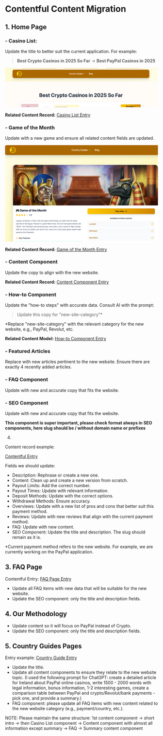 # Contentful Content Migration

## 1. Home Page

### - Casino List:
Update the title to better suit the current application. For example:
> **Best Crypto Casinos in 2025 So Far** -> **Best PayPal Casinos in 2025**

![Casino List Screenshot](public/readme-images/screenshot-2025-08-28-14.12.59.png)

**Related Content Record:** [Casino List Entry](https://app.contentful.com/spaces/m8ssdhfpgciq/entries/2LUlZgwjpI2ofoSkUkpwGM?previousEntries=1ngtIqIFTN5TSdNrUSIwxg)

### - Game of the Month
Update with a new game and ensure all related content fields are updated.

![Game of the Month Screenshot](public/readme-images/hp-game-of-the-month.png)

**Related Content Record:** [Game of the Month Entry](https://app.contentful.com/spaces/m8ssdhfpgciq/entries/1J51LiwptNHNZDUYxYGXaM?previousEntries=1ngtIqIFTN5TSdNrUSIwxg&focusedField=title)

### - Content Component
Update the copy to align with the new website.

**Related Content Record:** [Content Component Entry](https://app.contentful.com/spaces/m8ssdhfpgciq/entries/5GVditkiD5fcfcIaaXW18Z?previousEntries=1ngtIqIFTN5TSdNrUSIwxg&focusedField=name)

### - How-to Component
Update the "how-to steps" with accurate data. Consult AI with the prompt: 
> Update this copy for "new-site-category"*

*Replace "new-site-category" with the relevant category for the new website, e.g., PayPal, Revolut, etc.

**Related Content Model:** [How-to Component Entry](https://app.contentful.com/spaces/m8ssdhfpgciq/entries/3EnZZLwC1G2gGRiSnlNNiT?previousEntries=1ngtIqIFTN5TSdNrUSIwxg)

### - Featured Articles
Replace with new articles pertinent to the new website. Ensure there are exactly 4 recently added articles.

### - FAQ Component
Update with new and accurate copy that fits the website.

### - SEO Component
Update with new and accurate copy that fits the website.

**This component is super important, please check format always in SEO components, here slug should be / without domain name or prefixes**


4. 

Content record example:

[Contentful Entry](https://app.contentful.com/spaces/v2w24m9au9in/entries/3S6cSLHZQYs3RpzeYYPONC?focusedField=shortDescription)

Fields we should update:

- Description: Rephrase or create a new one.
- Content: Clean up and create a new version from scratch.
- Payout Limits: Add the correct number.
- Payout Times: Update with relevant information.
- Deposit Methods: Update with the correct options.
- Withdrawal Methods: Ensure accuracy.
- Overviews: Update with a new list of pros and cons that better suit this payment method.
- Reviews: Update with new reviews that align with the current payment method.
- FAQ: Update with new content.
- SEO Component: Update the title and description. The slug should remain as it is.

*Current payment method refers to the new website. For example, we are currently working on the PayPal application.


## 3. FAQ Page

Contentful Entry: [FAQ Page Entry](https://app.contentful.com/spaces/v2w24m9au9in/entries/4WXhS9mMKvPnpdA6zjvH3u)

- Update all FAQ items with new data that will be suitable for the new website.
- Update the SEO component: only the title and description fields.

## 4. Our Methodology

- Update content so it will focus on PayPal instead of Crypto.
- Update the SEO component: only the title and description fields.

## 5. Country Guides Pages

Entry example: [Country Guide Entry](https://app.contentful.com/spaces/v2w24m9au9in/entries/ItmnNeJvfssNiz1JAzJEv?focusedField=name)

- Update the title.
- Update all content components to ensure they relate to the new website topic. (I used the following prompt for ChatGPT: create a detailed article for Ireland about PayPal online casinos, write 1500 - 2000 words with legal information, bonus information, 1-2 interesting games, create a comparison table between PayPal and crypto/Revolut/bank payments - pick one, and provide a summary.)
- FAQ component: please update all FAQ items with new content related to the new website category (e.g., payment/country, etc.).

NOTE: Please maintain the same structure: 1st content component -> short intro -> then Casino List component -> Content component with almost all information except summary -> FAQ -> Summary content component


